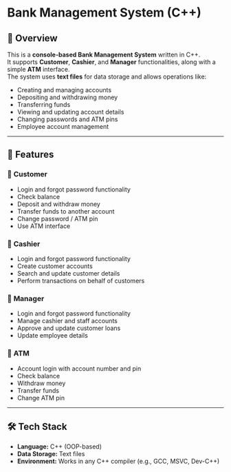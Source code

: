 # Bank Management System (C++)

## 📌 Overview
This is a **console-based Bank Management System** written in C++.  
It supports **Customer**, **Cashier**, and **Manager** functionalities, along with a simple **ATM** interface.  
The system uses **text files** for data storage and allows operations like:
- Creating and managing accounts
- Depositing and withdrawing money
- Transferring funds
- Viewing and updating account details
- Changing passwords and ATM pins
- Employee account management

---

## 🎯 Features
### 👤 **Customer**
- Login and forgot password functionality
- Check balance
- Deposit and withdraw money
- Transfer funds to another account
- Change password / ATM pin
- Use ATM interface

### 💼 **Cashier**
- Login and forgot password functionality
- Create customer accounts
- Search and update customer details
- Perform transactions on behalf of customers

### 🏦 **Manager**
- Login and forgot password functionality
- Manage cashier and staff accounts
- Approve and update customer loans
- Update employee details

### 🏧 **ATM**
- Account login with account number and pin
- Check balance
- Withdraw money
- Transfer funds
- Change ATM pin

---

## 🛠️ Tech Stack
- **Language:** C++ (OOP-based)
- **Data Storage:** Text files
- **Environment:** Works in any C++ compiler (e.g., GCC, MSVC, Dev-C++)

